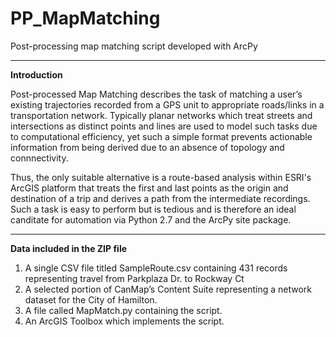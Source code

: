 # PP_MapMatching
Post-processing map matching script developed with ArcPy

---
**Introduction**

   Post-processed Map Matching describes the task of matching a user’s  existing trajectories  recorded from a GPS unit to appropriate roads/links in a transportation network. Typically planar networks which treat streets and intersections as distinct points and lines are used to model such tasks due to computational efficiency, yet such a simple format prevents actionable information from being derived due to an absence of topology and connnectivity. 
  
  Thus, the only suitable alternative is a route-based analysis within ESRI's ArcGIS platform that treats the first and last points as the origin and destination of a trip and derives a path from the intermediate recordings. Such a task is easy to perform but is tedious and is therefore an ideal canditate for automation via Python 2.7 and the ArcPy site package.
  
---
**Data included in the ZIP file**

1. A single CSV file titled SampleRoute.csv containing 431 records representing travel from Parkplaza Dr. to Rockway Ct
2. A selected portion of CanMap’s Content Suite representing a network dataset for the City of Hamilton.
3. A file called MapMatch.py containing the script.
4. An ArcGIS Toolbox which implements the script. 
